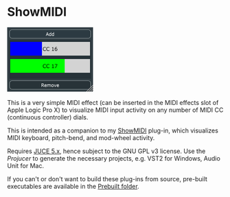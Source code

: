 # ShowMIDI
![](showmidicc.png)

This is a very simple MIDI effect (can be inserted in the MIDI effects slot of Apple Logic Pro X) to visualize MIDI input activity on any number of MIDI CC (continuous controller) dials.

This is intended as a companion to my [ShowMIDI](https://github.com/getdunne/ShowMIDI) plug-in, which visualizes MIDI keyboard, pitch-bend, and mod-wheel activity.

Requires [JUCE 5.x](https://shop.juce.com/get-juce), hence subject to the GNU GPL v3 license. Use the *Projucer* to generate the necessary projects, e.g. VST2 for Windows, Audio Unit for Mac.

If you can't or don't want to build these plug-ins from source, pre-built executables are available in the [Prebuilt folder](Prebuilt).
